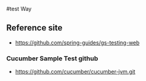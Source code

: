 #test Way

## Reference site
* https://github.com/spring-guides/gs-testing-web

### Cucumber Sample Test github
* https://github.com/cucumber/cucumber-jvm.git
